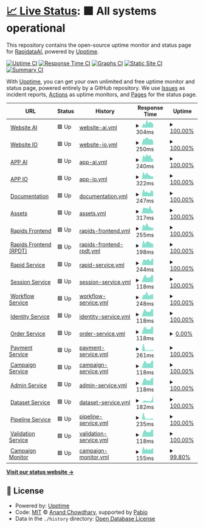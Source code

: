 # [📈 Live Status](https://RapidataAI.github.io/upptime): <!--live status--> **🟩 All systems operational**

This repository contains the open-source uptime monitor and status page for [RapidataAI](https://RapidataAI.github.io/upptime), powered by [Upptime](https://github.com/upptime/upptime).

[![Uptime CI](https://github.com/RapidataAI/upptime/workflows/Uptime%20CI/badge.svg)](https://github.com/RapidataAI/upptime/actions?query=workflow%3A%22Uptime+CI%22)
[![Response Time CI](https://github.com/RapidataAI/upptime/workflows/Response%20Time%20CI/badge.svg)](https://github.com/RapidataAI/upptime/actions?query=workflow%3A%22Response+Time+CI%22)
[![Graphs CI](https://github.com/RapidataAI/upptime/workflows/Graphs%20CI/badge.svg)](https://github.com/RapidataAI/upptime/actions?query=workflow%3A%22Graphs+CI%22)
[![Static Site CI](https://github.com/RapidataAI/upptime/workflows/Static%20Site%20CI/badge.svg)](https://github.com/RapidataAI/upptime/actions?query=workflow%3A%22Static+Site+CI%22)
[![Summary CI](https://github.com/RapidataAI/upptime/workflows/Summary%20CI/badge.svg)](https://github.com/RapidataAI/upptime/actions?query=workflow%3A%22Summary+CI%22)

With [Upptime](https://upptime.js.org), you can get your own unlimited and free uptime monitor and status page, powered entirely by a GitHub repository. We use [Issues](https://github.com/RapidataAI/upptime/issues) as incident reports, [Actions](https://github.com/RapidataAI/upptime/actions) as uptime monitors, and [Pages](https://RapidataAI.github.io/upptime) for the status page.

<!--start: status pages-->
<!-- This summary is generated by Upptime (https://github.com/upptime/upptime) -->
<!-- Do not edit this manually, your changes will be overwritten -->
<!-- prettier-ignore -->
| URL | Status | History | Response Time | Uptime |
| --- | ------ | ------- | ------------- | ------ |
| <img alt="" src="https://icons.duckduckgo.com/ip3/www.rapidata.ai.ico" height="13"> [Website AI](https://www.rapidata.ai) | 🟩 Up | [website-ai.yml](https://github.com/RapidataAI/upptime/commits/HEAD/history/website-ai.yml) | <details><summary><img alt="Response time graph" src="./graphs/website-ai/response-time-week.png" height="20"> 304ms</summary><br><a href="https://rapidataai.github.io/upptime/history/website-ai"><img alt="Response time 422" src="https://img.shields.io/endpoint?url=https%3A%2F%2Fraw.githubusercontent.com%2FRapidataAI%2Fupptime%2FHEAD%2Fapi%2Fwebsite-ai%2Fresponse-time.json"></a><br><a href="https://rapidataai.github.io/upptime/history/website-ai"><img alt="24-hour response time 232" src="https://img.shields.io/endpoint?url=https%3A%2F%2Fraw.githubusercontent.com%2FRapidataAI%2Fupptime%2FHEAD%2Fapi%2Fwebsite-ai%2Fresponse-time-day.json"></a><br><a href="https://rapidataai.github.io/upptime/history/website-ai"><img alt="7-day response time 304" src="https://img.shields.io/endpoint?url=https%3A%2F%2Fraw.githubusercontent.com%2FRapidataAI%2Fupptime%2FHEAD%2Fapi%2Fwebsite-ai%2Fresponse-time-week.json"></a><br><a href="https://rapidataai.github.io/upptime/history/website-ai"><img alt="30-day response time 312" src="https://img.shields.io/endpoint?url=https%3A%2F%2Fraw.githubusercontent.com%2FRapidataAI%2Fupptime%2FHEAD%2Fapi%2Fwebsite-ai%2Fresponse-time-month.json"></a><br><a href="https://rapidataai.github.io/upptime/history/website-ai"><img alt="1-year response time 422" src="https://img.shields.io/endpoint?url=https%3A%2F%2Fraw.githubusercontent.com%2FRapidataAI%2Fupptime%2FHEAD%2Fapi%2Fwebsite-ai%2Fresponse-time-year.json"></a></details> | <details><summary><a href="https://rapidataai.github.io/upptime/history/website-ai">100.00%</a></summary><a href="https://rapidataai.github.io/upptime/history/website-ai"><img alt="All-time uptime 99.99%" src="https://img.shields.io/endpoint?url=https%3A%2F%2Fraw.githubusercontent.com%2FRapidataAI%2Fupptime%2FHEAD%2Fapi%2Fwebsite-ai%2Fuptime.json"></a><br><a href="https://rapidataai.github.io/upptime/history/website-ai"><img alt="24-hour uptime 100.00%" src="https://img.shields.io/endpoint?url=https%3A%2F%2Fraw.githubusercontent.com%2FRapidataAI%2Fupptime%2FHEAD%2Fapi%2Fwebsite-ai%2Fuptime-day.json"></a><br><a href="https://rapidataai.github.io/upptime/history/website-ai"><img alt="7-day uptime 100.00%" src="https://img.shields.io/endpoint?url=https%3A%2F%2Fraw.githubusercontent.com%2FRapidataAI%2Fupptime%2FHEAD%2Fapi%2Fwebsite-ai%2Fuptime-week.json"></a><br><a href="https://rapidataai.github.io/upptime/history/website-ai"><img alt="30-day uptime 100.00%" src="https://img.shields.io/endpoint?url=https%3A%2F%2Fraw.githubusercontent.com%2FRapidataAI%2Fupptime%2FHEAD%2Fapi%2Fwebsite-ai%2Fuptime-month.json"></a><br><a href="https://rapidataai.github.io/upptime/history/website-ai"><img alt="1-year uptime 99.99%" src="https://img.shields.io/endpoint?url=https%3A%2F%2Fraw.githubusercontent.com%2FRapidataAI%2Fupptime%2FHEAD%2Fapi%2Fwebsite-ai%2Fuptime-year.json"></a></details>
| <img alt="" src="https://icons.duckduckgo.com/ip3/www.rapidata.io.ico" height="13"> [Website IO](https://www.rapidata.io) | 🟩 Up | [website-io.yml](https://github.com/RapidataAI/upptime/commits/HEAD/history/website-io.yml) | <details><summary><img alt="Response time graph" src="./graphs/website-io/response-time-week.png" height="20"> 250ms</summary><br><a href="https://rapidataai.github.io/upptime/history/website-io"><img alt="Response time 453" src="https://img.shields.io/endpoint?url=https%3A%2F%2Fraw.githubusercontent.com%2FRapidataAI%2Fupptime%2FHEAD%2Fapi%2Fwebsite-io%2Fresponse-time.json"></a><br><a href="https://rapidataai.github.io/upptime/history/website-io"><img alt="24-hour response time 157" src="https://img.shields.io/endpoint?url=https%3A%2F%2Fraw.githubusercontent.com%2FRapidataAI%2Fupptime%2FHEAD%2Fapi%2Fwebsite-io%2Fresponse-time-day.json"></a><br><a href="https://rapidataai.github.io/upptime/history/website-io"><img alt="7-day response time 250" src="https://img.shields.io/endpoint?url=https%3A%2F%2Fraw.githubusercontent.com%2FRapidataAI%2Fupptime%2FHEAD%2Fapi%2Fwebsite-io%2Fresponse-time-week.json"></a><br><a href="https://rapidataai.github.io/upptime/history/website-io"><img alt="30-day response time 379" src="https://img.shields.io/endpoint?url=https%3A%2F%2Fraw.githubusercontent.com%2FRapidataAI%2Fupptime%2FHEAD%2Fapi%2Fwebsite-io%2Fresponse-time-month.json"></a><br><a href="https://rapidataai.github.io/upptime/history/website-io"><img alt="1-year response time 453" src="https://img.shields.io/endpoint?url=https%3A%2F%2Fraw.githubusercontent.com%2FRapidataAI%2Fupptime%2FHEAD%2Fapi%2Fwebsite-io%2Fresponse-time-year.json"></a></details> | <details><summary><a href="https://rapidataai.github.io/upptime/history/website-io">100.00%</a></summary><a href="https://rapidataai.github.io/upptime/history/website-io"><img alt="All-time uptime 99.98%" src="https://img.shields.io/endpoint?url=https%3A%2F%2Fraw.githubusercontent.com%2FRapidataAI%2Fupptime%2FHEAD%2Fapi%2Fwebsite-io%2Fuptime.json"></a><br><a href="https://rapidataai.github.io/upptime/history/website-io"><img alt="24-hour uptime 100.00%" src="https://img.shields.io/endpoint?url=https%3A%2F%2Fraw.githubusercontent.com%2FRapidataAI%2Fupptime%2FHEAD%2Fapi%2Fwebsite-io%2Fuptime-day.json"></a><br><a href="https://rapidataai.github.io/upptime/history/website-io"><img alt="7-day uptime 100.00%" src="https://img.shields.io/endpoint?url=https%3A%2F%2Fraw.githubusercontent.com%2FRapidataAI%2Fupptime%2FHEAD%2Fapi%2Fwebsite-io%2Fuptime-week.json"></a><br><a href="https://rapidataai.github.io/upptime/history/website-io"><img alt="30-day uptime 100.00%" src="https://img.shields.io/endpoint?url=https%3A%2F%2Fraw.githubusercontent.com%2FRapidataAI%2Fupptime%2FHEAD%2Fapi%2Fwebsite-io%2Fuptime-month.json"></a><br><a href="https://rapidataai.github.io/upptime/history/website-io"><img alt="1-year uptime 99.98%" src="https://img.shields.io/endpoint?url=https%3A%2F%2Fraw.githubusercontent.com%2FRapidataAI%2Fupptime%2FHEAD%2Fapi%2Fwebsite-io%2Fuptime-year.json"></a></details>
| <img alt="" src="https://icons.duckduckgo.com/ip3/app.rapidata.ai.ico" height="13"> [APP AI](https://app.rapidata.ai) | 🟩 Up | [app-ai.yml](https://github.com/RapidataAI/upptime/commits/HEAD/history/app-ai.yml) | <details><summary><img alt="Response time graph" src="./graphs/app-ai/response-time-week.png" height="20"> 240ms</summary><br><a href="https://rapidataai.github.io/upptime/history/app-ai"><img alt="Response time 474" src="https://img.shields.io/endpoint?url=https%3A%2F%2Fraw.githubusercontent.com%2FRapidataAI%2Fupptime%2FHEAD%2Fapi%2Fapp-ai%2Fresponse-time.json"></a><br><a href="https://rapidataai.github.io/upptime/history/app-ai"><img alt="24-hour response time 133" src="https://img.shields.io/endpoint?url=https%3A%2F%2Fraw.githubusercontent.com%2FRapidataAI%2Fupptime%2FHEAD%2Fapi%2Fapp-ai%2Fresponse-time-day.json"></a><br><a href="https://rapidataai.github.io/upptime/history/app-ai"><img alt="7-day response time 240" src="https://img.shields.io/endpoint?url=https%3A%2F%2Fraw.githubusercontent.com%2FRapidataAI%2Fupptime%2FHEAD%2Fapi%2Fapp-ai%2Fresponse-time-week.json"></a><br><a href="https://rapidataai.github.io/upptime/history/app-ai"><img alt="30-day response time 252" src="https://img.shields.io/endpoint?url=https%3A%2F%2Fraw.githubusercontent.com%2FRapidataAI%2Fupptime%2FHEAD%2Fapi%2Fapp-ai%2Fresponse-time-month.json"></a><br><a href="https://rapidataai.github.io/upptime/history/app-ai"><img alt="1-year response time 474" src="https://img.shields.io/endpoint?url=https%3A%2F%2Fraw.githubusercontent.com%2FRapidataAI%2Fupptime%2FHEAD%2Fapi%2Fapp-ai%2Fresponse-time-year.json"></a></details> | <details><summary><a href="https://rapidataai.github.io/upptime/history/app-ai">100.00%</a></summary><a href="https://rapidataai.github.io/upptime/history/app-ai"><img alt="All-time uptime 99.99%" src="https://img.shields.io/endpoint?url=https%3A%2F%2Fraw.githubusercontent.com%2FRapidataAI%2Fupptime%2FHEAD%2Fapi%2Fapp-ai%2Fuptime.json"></a><br><a href="https://rapidataai.github.io/upptime/history/app-ai"><img alt="24-hour uptime 100.00%" src="https://img.shields.io/endpoint?url=https%3A%2F%2Fraw.githubusercontent.com%2FRapidataAI%2Fupptime%2FHEAD%2Fapi%2Fapp-ai%2Fuptime-day.json"></a><br><a href="https://rapidataai.github.io/upptime/history/app-ai"><img alt="7-day uptime 100.00%" src="https://img.shields.io/endpoint?url=https%3A%2F%2Fraw.githubusercontent.com%2FRapidataAI%2Fupptime%2FHEAD%2Fapi%2Fapp-ai%2Fuptime-week.json"></a><br><a href="https://rapidataai.github.io/upptime/history/app-ai"><img alt="30-day uptime 100.00%" src="https://img.shields.io/endpoint?url=https%3A%2F%2Fraw.githubusercontent.com%2FRapidataAI%2Fupptime%2FHEAD%2Fapi%2Fapp-ai%2Fuptime-month.json"></a><br><a href="https://rapidataai.github.io/upptime/history/app-ai"><img alt="1-year uptime 99.99%" src="https://img.shields.io/endpoint?url=https%3A%2F%2Fraw.githubusercontent.com%2FRapidataAI%2Fupptime%2FHEAD%2Fapi%2Fapp-ai%2Fuptime-year.json"></a></details>
| <img alt="" src="https://icons.duckduckgo.com/ip3/app.rapidata.io.ico" height="13"> [APP IO](https://app.rapidata.io) | 🟩 Up | [app-io.yml](https://github.com/RapidataAI/upptime/commits/HEAD/history/app-io.yml) | <details><summary><img alt="Response time graph" src="./graphs/app-io/response-time-week.png" height="20"> 322ms</summary><br><a href="https://rapidataai.github.io/upptime/history/app-io"><img alt="Response time 1150" src="https://img.shields.io/endpoint?url=https%3A%2F%2Fraw.githubusercontent.com%2FRapidataAI%2Fupptime%2FHEAD%2Fapi%2Fapp-io%2Fresponse-time.json"></a><br><a href="https://rapidataai.github.io/upptime/history/app-io"><img alt="24-hour response time 203" src="https://img.shields.io/endpoint?url=https%3A%2F%2Fraw.githubusercontent.com%2FRapidataAI%2Fupptime%2FHEAD%2Fapi%2Fapp-io%2Fresponse-time-day.json"></a><br><a href="https://rapidataai.github.io/upptime/history/app-io"><img alt="7-day response time 322" src="https://img.shields.io/endpoint?url=https%3A%2F%2Fraw.githubusercontent.com%2FRapidataAI%2Fupptime%2FHEAD%2Fapi%2Fapp-io%2Fresponse-time-week.json"></a><br><a href="https://rapidataai.github.io/upptime/history/app-io"><img alt="30-day response time 336" src="https://img.shields.io/endpoint?url=https%3A%2F%2Fraw.githubusercontent.com%2FRapidataAI%2Fupptime%2FHEAD%2Fapi%2Fapp-io%2Fresponse-time-month.json"></a><br><a href="https://rapidataai.github.io/upptime/history/app-io"><img alt="1-year response time 1150" src="https://img.shields.io/endpoint?url=https%3A%2F%2Fraw.githubusercontent.com%2FRapidataAI%2Fupptime%2FHEAD%2Fapi%2Fapp-io%2Fresponse-time-year.json"></a></details> | <details><summary><a href="https://rapidataai.github.io/upptime/history/app-io">100.00%</a></summary><a href="https://rapidataai.github.io/upptime/history/app-io"><img alt="All-time uptime 100.00%" src="https://img.shields.io/endpoint?url=https%3A%2F%2Fraw.githubusercontent.com%2FRapidataAI%2Fupptime%2FHEAD%2Fapi%2Fapp-io%2Fuptime.json"></a><br><a href="https://rapidataai.github.io/upptime/history/app-io"><img alt="24-hour uptime 100.00%" src="https://img.shields.io/endpoint?url=https%3A%2F%2Fraw.githubusercontent.com%2FRapidataAI%2Fupptime%2FHEAD%2Fapi%2Fapp-io%2Fuptime-day.json"></a><br><a href="https://rapidataai.github.io/upptime/history/app-io"><img alt="7-day uptime 100.00%" src="https://img.shields.io/endpoint?url=https%3A%2F%2Fraw.githubusercontent.com%2FRapidataAI%2Fupptime%2FHEAD%2Fapi%2Fapp-io%2Fuptime-week.json"></a><br><a href="https://rapidataai.github.io/upptime/history/app-io"><img alt="30-day uptime 100.00%" src="https://img.shields.io/endpoint?url=https%3A%2F%2Fraw.githubusercontent.com%2FRapidataAI%2Fupptime%2FHEAD%2Fapi%2Fapp-io%2Fuptime-month.json"></a><br><a href="https://rapidataai.github.io/upptime/history/app-io"><img alt="1-year uptime 100.00%" src="https://img.shields.io/endpoint?url=https%3A%2F%2Fraw.githubusercontent.com%2FRapidataAI%2Fupptime%2FHEAD%2Fapi%2Fapp-io%2Fuptime-year.json"></a></details>
| <img alt="" src="https://icons.duckduckgo.com/ip3/docs.rapidata.ai.ico" height="13"> [Documentation](https://docs.rapidata.ai) | 🟩 Up | [documentation.yml](https://github.com/RapidataAI/upptime/commits/HEAD/history/documentation.yml) | <details><summary><img alt="Response time graph" src="./graphs/documentation/response-time-week.png" height="20"> 247ms</summary><br><a href="https://rapidataai.github.io/upptime/history/documentation"><img alt="Response time 213" src="https://img.shields.io/endpoint?url=https%3A%2F%2Fraw.githubusercontent.com%2FRapidataAI%2Fupptime%2FHEAD%2Fapi%2Fdocumentation%2Fresponse-time.json"></a><br><a href="https://rapidataai.github.io/upptime/history/documentation"><img alt="24-hour response time 224" src="https://img.shields.io/endpoint?url=https%3A%2F%2Fraw.githubusercontent.com%2FRapidataAI%2Fupptime%2FHEAD%2Fapi%2Fdocumentation%2Fresponse-time-day.json"></a><br><a href="https://rapidataai.github.io/upptime/history/documentation"><img alt="7-day response time 247" src="https://img.shields.io/endpoint?url=https%3A%2F%2Fraw.githubusercontent.com%2FRapidataAI%2Fupptime%2FHEAD%2Fapi%2Fdocumentation%2Fresponse-time-week.json"></a><br><a href="https://rapidataai.github.io/upptime/history/documentation"><img alt="30-day response time 203" src="https://img.shields.io/endpoint?url=https%3A%2F%2Fraw.githubusercontent.com%2FRapidataAI%2Fupptime%2FHEAD%2Fapi%2Fdocumentation%2Fresponse-time-month.json"></a><br><a href="https://rapidataai.github.io/upptime/history/documentation"><img alt="1-year response time 213" src="https://img.shields.io/endpoint?url=https%3A%2F%2Fraw.githubusercontent.com%2FRapidataAI%2Fupptime%2FHEAD%2Fapi%2Fdocumentation%2Fresponse-time-year.json"></a></details> | <details><summary><a href="https://rapidataai.github.io/upptime/history/documentation">100.00%</a></summary><a href="https://rapidataai.github.io/upptime/history/documentation"><img alt="All-time uptime 100.00%" src="https://img.shields.io/endpoint?url=https%3A%2F%2Fraw.githubusercontent.com%2FRapidataAI%2Fupptime%2FHEAD%2Fapi%2Fdocumentation%2Fuptime.json"></a><br><a href="https://rapidataai.github.io/upptime/history/documentation"><img alt="24-hour uptime 100.00%" src="https://img.shields.io/endpoint?url=https%3A%2F%2Fraw.githubusercontent.com%2FRapidataAI%2Fupptime%2FHEAD%2Fapi%2Fdocumentation%2Fuptime-day.json"></a><br><a href="https://rapidataai.github.io/upptime/history/documentation"><img alt="7-day uptime 100.00%" src="https://img.shields.io/endpoint?url=https%3A%2F%2Fraw.githubusercontent.com%2FRapidataAI%2Fupptime%2FHEAD%2Fapi%2Fdocumentation%2Fuptime-week.json"></a><br><a href="https://rapidataai.github.io/upptime/history/documentation"><img alt="30-day uptime 100.00%" src="https://img.shields.io/endpoint?url=https%3A%2F%2Fraw.githubusercontent.com%2FRapidataAI%2Fupptime%2FHEAD%2Fapi%2Fdocumentation%2Fuptime-month.json"></a><br><a href="https://rapidataai.github.io/upptime/history/documentation"><img alt="1-year uptime 100.00%" src="https://img.shields.io/endpoint?url=https%3A%2F%2Fraw.githubusercontent.com%2FRapidataAI%2Fupptime%2FHEAD%2Fapi%2Fdocumentation%2Fuptime-year.json"></a></details>
| <img alt="" src="https://icons.duckduckgo.com/ip3/assets.rapidata.ai.ico" height="13"> [Assets](https://assets.rapidata.ai) | 🟩 Up | [assets.yml](https://github.com/RapidataAI/upptime/commits/HEAD/history/assets.yml) | <details><summary><img alt="Response time graph" src="./graphs/assets/response-time-week.png" height="20"> 317ms</summary><br><a href="https://rapidataai.github.io/upptime/history/assets"><img alt="Response time 316" src="https://img.shields.io/endpoint?url=https%3A%2F%2Fraw.githubusercontent.com%2FRapidataAI%2Fupptime%2FHEAD%2Fapi%2Fassets%2Fresponse-time.json"></a><br><a href="https://rapidataai.github.io/upptime/history/assets"><img alt="24-hour response time 184" src="https://img.shields.io/endpoint?url=https%3A%2F%2Fraw.githubusercontent.com%2FRapidataAI%2Fupptime%2FHEAD%2Fapi%2Fassets%2Fresponse-time-day.json"></a><br><a href="https://rapidataai.github.io/upptime/history/assets"><img alt="7-day response time 317" src="https://img.shields.io/endpoint?url=https%3A%2F%2Fraw.githubusercontent.com%2FRapidataAI%2Fupptime%2FHEAD%2Fapi%2Fassets%2Fresponse-time-week.json"></a><br><a href="https://rapidataai.github.io/upptime/history/assets"><img alt="30-day response time 313" src="https://img.shields.io/endpoint?url=https%3A%2F%2Fraw.githubusercontent.com%2FRapidataAI%2Fupptime%2FHEAD%2Fapi%2Fassets%2Fresponse-time-month.json"></a><br><a href="https://rapidataai.github.io/upptime/history/assets"><img alt="1-year response time 316" src="https://img.shields.io/endpoint?url=https%3A%2F%2Fraw.githubusercontent.com%2FRapidataAI%2Fupptime%2FHEAD%2Fapi%2Fassets%2Fresponse-time-year.json"></a></details> | <details><summary><a href="https://rapidataai.github.io/upptime/history/assets">100.00%</a></summary><a href="https://rapidataai.github.io/upptime/history/assets"><img alt="All-time uptime 100.00%" src="https://img.shields.io/endpoint?url=https%3A%2F%2Fraw.githubusercontent.com%2FRapidataAI%2Fupptime%2FHEAD%2Fapi%2Fassets%2Fuptime.json"></a><br><a href="https://rapidataai.github.io/upptime/history/assets"><img alt="24-hour uptime 100.00%" src="https://img.shields.io/endpoint?url=https%3A%2F%2Fraw.githubusercontent.com%2FRapidataAI%2Fupptime%2FHEAD%2Fapi%2Fassets%2Fuptime-day.json"></a><br><a href="https://rapidataai.github.io/upptime/history/assets"><img alt="7-day uptime 100.00%" src="https://img.shields.io/endpoint?url=https%3A%2F%2Fraw.githubusercontent.com%2FRapidataAI%2Fupptime%2FHEAD%2Fapi%2Fassets%2Fuptime-week.json"></a><br><a href="https://rapidataai.github.io/upptime/history/assets"><img alt="30-day uptime 100.00%" src="https://img.shields.io/endpoint?url=https%3A%2F%2Fraw.githubusercontent.com%2FRapidataAI%2Fupptime%2FHEAD%2Fapi%2Fassets%2Fuptime-month.json"></a><br><a href="https://rapidataai.github.io/upptime/history/assets"><img alt="1-year uptime 100.00%" src="https://img.shields.io/endpoint?url=https%3A%2F%2Fraw.githubusercontent.com%2FRapidataAI%2Fupptime%2FHEAD%2Fapi%2Fassets%2Fuptime-year.json"></a></details>
| <img alt="" src="https://icons.duckduckgo.com/ip3/rapids.rapidata.ai.ico" height="13"> [Rapids Frontend](https://rapids.rapidata.ai/rapid) | 🟩 Up | [rapids-frontend.yml](https://github.com/RapidataAI/upptime/commits/HEAD/history/rapids-frontend.yml) | <details><summary><img alt="Response time graph" src="./graphs/rapids-frontend/response-time-week.png" height="20"> 255ms</summary><br><a href="https://rapidataai.github.io/upptime/history/rapids-frontend"><img alt="Response time 299" src="https://img.shields.io/endpoint?url=https%3A%2F%2Fraw.githubusercontent.com%2FRapidataAI%2Fupptime%2FHEAD%2Fapi%2Frapids-frontend%2Fresponse-time.json"></a><br><a href="https://rapidataai.github.io/upptime/history/rapids-frontend"><img alt="24-hour response time 170" src="https://img.shields.io/endpoint?url=https%3A%2F%2Fraw.githubusercontent.com%2FRapidataAI%2Fupptime%2FHEAD%2Fapi%2Frapids-frontend%2Fresponse-time-day.json"></a><br><a href="https://rapidataai.github.io/upptime/history/rapids-frontend"><img alt="7-day response time 255" src="https://img.shields.io/endpoint?url=https%3A%2F%2Fraw.githubusercontent.com%2FRapidataAI%2Fupptime%2FHEAD%2Fapi%2Frapids-frontend%2Fresponse-time-week.json"></a><br><a href="https://rapidataai.github.io/upptime/history/rapids-frontend"><img alt="30-day response time 253" src="https://img.shields.io/endpoint?url=https%3A%2F%2Fraw.githubusercontent.com%2FRapidataAI%2Fupptime%2FHEAD%2Fapi%2Frapids-frontend%2Fresponse-time-month.json"></a><br><a href="https://rapidataai.github.io/upptime/history/rapids-frontend"><img alt="1-year response time 299" src="https://img.shields.io/endpoint?url=https%3A%2F%2Fraw.githubusercontent.com%2FRapidataAI%2Fupptime%2FHEAD%2Fapi%2Frapids-frontend%2Fresponse-time-year.json"></a></details> | <details><summary><a href="https://rapidataai.github.io/upptime/history/rapids-frontend">100.00%</a></summary><a href="https://rapidataai.github.io/upptime/history/rapids-frontend"><img alt="All-time uptime 100.00%" src="https://img.shields.io/endpoint?url=https%3A%2F%2Fraw.githubusercontent.com%2FRapidataAI%2Fupptime%2FHEAD%2Fapi%2Frapids-frontend%2Fuptime.json"></a><br><a href="https://rapidataai.github.io/upptime/history/rapids-frontend"><img alt="24-hour uptime 100.00%" src="https://img.shields.io/endpoint?url=https%3A%2F%2Fraw.githubusercontent.com%2FRapidataAI%2Fupptime%2FHEAD%2Fapi%2Frapids-frontend%2Fuptime-day.json"></a><br><a href="https://rapidataai.github.io/upptime/history/rapids-frontend"><img alt="7-day uptime 100.00%" src="https://img.shields.io/endpoint?url=https%3A%2F%2Fraw.githubusercontent.com%2FRapidataAI%2Fupptime%2FHEAD%2Fapi%2Frapids-frontend%2Fuptime-week.json"></a><br><a href="https://rapidataai.github.io/upptime/history/rapids-frontend"><img alt="30-day uptime 100.00%" src="https://img.shields.io/endpoint?url=https%3A%2F%2Fraw.githubusercontent.com%2FRapidataAI%2Fupptime%2FHEAD%2Fapi%2Frapids-frontend%2Fuptime-month.json"></a><br><a href="https://rapidataai.github.io/upptime/history/rapids-frontend"><img alt="1-year uptime 100.00%" src="https://img.shields.io/endpoint?url=https%3A%2F%2Fraw.githubusercontent.com%2FRapidataAI%2Fupptime%2FHEAD%2Fapi%2Frapids-frontend%2Fuptime-year.json"></a></details>
| <img alt="" src="https://icons.duckduckgo.com/ip3/rapids.rpdt.net.ico" height="13"> [Rapids Frontend (RPDT)](https://rapids.rpdt.net/rapid) | 🟩 Up | [rapids-frontend-rpdt.yml](https://github.com/RapidataAI/upptime/commits/HEAD/history/rapids-frontend-rpdt.yml) | <details><summary><img alt="Response time graph" src="./graphs/rapids-frontend-rpdt/response-time-week.png" height="20"> 198ms</summary><br><a href="https://rapidataai.github.io/upptime/history/rapids-frontend-rpdt"><img alt="Response time 224" src="https://img.shields.io/endpoint?url=https%3A%2F%2Fraw.githubusercontent.com%2FRapidataAI%2Fupptime%2FHEAD%2Fapi%2Frapids-frontend-rpdt%2Fresponse-time.json"></a><br><a href="https://rapidataai.github.io/upptime/history/rapids-frontend-rpdt"><img alt="24-hour response time 149" src="https://img.shields.io/endpoint?url=https%3A%2F%2Fraw.githubusercontent.com%2FRapidataAI%2Fupptime%2FHEAD%2Fapi%2Frapids-frontend-rpdt%2Fresponse-time-day.json"></a><br><a href="https://rapidataai.github.io/upptime/history/rapids-frontend-rpdt"><img alt="7-day response time 198" src="https://img.shields.io/endpoint?url=https%3A%2F%2Fraw.githubusercontent.com%2FRapidataAI%2Fupptime%2FHEAD%2Fapi%2Frapids-frontend-rpdt%2Fresponse-time-week.json"></a><br><a href="https://rapidataai.github.io/upptime/history/rapids-frontend-rpdt"><img alt="30-day response time 212" src="https://img.shields.io/endpoint?url=https%3A%2F%2Fraw.githubusercontent.com%2FRapidataAI%2Fupptime%2FHEAD%2Fapi%2Frapids-frontend-rpdt%2Fresponse-time-month.json"></a><br><a href="https://rapidataai.github.io/upptime/history/rapids-frontend-rpdt"><img alt="1-year response time 224" src="https://img.shields.io/endpoint?url=https%3A%2F%2Fraw.githubusercontent.com%2FRapidataAI%2Fupptime%2FHEAD%2Fapi%2Frapids-frontend-rpdt%2Fresponse-time-year.json"></a></details> | <details><summary><a href="https://rapidataai.github.io/upptime/history/rapids-frontend-rpdt">100.00%</a></summary><a href="https://rapidataai.github.io/upptime/history/rapids-frontend-rpdt"><img alt="All-time uptime 100.00%" src="https://img.shields.io/endpoint?url=https%3A%2F%2Fraw.githubusercontent.com%2FRapidataAI%2Fupptime%2FHEAD%2Fapi%2Frapids-frontend-rpdt%2Fuptime.json"></a><br><a href="https://rapidataai.github.io/upptime/history/rapids-frontend-rpdt"><img alt="24-hour uptime 100.00%" src="https://img.shields.io/endpoint?url=https%3A%2F%2Fraw.githubusercontent.com%2FRapidataAI%2Fupptime%2FHEAD%2Fapi%2Frapids-frontend-rpdt%2Fuptime-day.json"></a><br><a href="https://rapidataai.github.io/upptime/history/rapids-frontend-rpdt"><img alt="7-day uptime 100.00%" src="https://img.shields.io/endpoint?url=https%3A%2F%2Fraw.githubusercontent.com%2FRapidataAI%2Fupptime%2FHEAD%2Fapi%2Frapids-frontend-rpdt%2Fuptime-week.json"></a><br><a href="https://rapidataai.github.io/upptime/history/rapids-frontend-rpdt"><img alt="30-day uptime 100.00%" src="https://img.shields.io/endpoint?url=https%3A%2F%2Fraw.githubusercontent.com%2FRapidataAI%2Fupptime%2FHEAD%2Fapi%2Frapids-frontend-rpdt%2Fuptime-month.json"></a><br><a href="https://rapidataai.github.io/upptime/history/rapids-frontend-rpdt"><img alt="1-year uptime 100.00%" src="https://img.shields.io/endpoint?url=https%3A%2F%2Fraw.githubusercontent.com%2FRapidataAI%2Fupptime%2FHEAD%2Fapi%2Frapids-frontend-rpdt%2Fuptime-year.json"></a></details>
| <img alt="" src="https://icons.duckduckgo.com/ip3/api.rpdt.net.ico" height="13"> [Rapid Service](https://api.rpdt.net/Rapid/health) | 🟩 Up | [rapid-service.yml](https://github.com/RapidataAI/upptime/commits/HEAD/history/rapid-service.yml) | <details><summary><img alt="Response time graph" src="./graphs/rapid-service/response-time-week.png" height="20"> 244ms</summary><br><a href="https://rapidataai.github.io/upptime/history/rapid-service"><img alt="Response time 360" src="https://img.shields.io/endpoint?url=https%3A%2F%2Fraw.githubusercontent.com%2FRapidataAI%2Fupptime%2FHEAD%2Fapi%2Frapid-service%2Fresponse-time.json"></a><br><a href="https://rapidataai.github.io/upptime/history/rapid-service"><img alt="24-hour response time 305" src="https://img.shields.io/endpoint?url=https%3A%2F%2Fraw.githubusercontent.com%2FRapidataAI%2Fupptime%2FHEAD%2Fapi%2Frapid-service%2Fresponse-time-day.json"></a><br><a href="https://rapidataai.github.io/upptime/history/rapid-service"><img alt="7-day response time 244" src="https://img.shields.io/endpoint?url=https%3A%2F%2Fraw.githubusercontent.com%2FRapidataAI%2Fupptime%2FHEAD%2Fapi%2Frapid-service%2Fresponse-time-week.json"></a><br><a href="https://rapidataai.github.io/upptime/history/rapid-service"><img alt="30-day response time 249" src="https://img.shields.io/endpoint?url=https%3A%2F%2Fraw.githubusercontent.com%2FRapidataAI%2Fupptime%2FHEAD%2Fapi%2Frapid-service%2Fresponse-time-month.json"></a><br><a href="https://rapidataai.github.io/upptime/history/rapid-service"><img alt="1-year response time 360" src="https://img.shields.io/endpoint?url=https%3A%2F%2Fraw.githubusercontent.com%2FRapidataAI%2Fupptime%2FHEAD%2Fapi%2Frapid-service%2Fresponse-time-year.json"></a></details> | <details><summary><a href="https://rapidataai.github.io/upptime/history/rapid-service">100.00%</a></summary><a href="https://rapidataai.github.io/upptime/history/rapid-service"><img alt="All-time uptime 83.73%" src="https://img.shields.io/endpoint?url=https%3A%2F%2Fraw.githubusercontent.com%2FRapidataAI%2Fupptime%2FHEAD%2Fapi%2Frapid-service%2Fuptime.json"></a><br><a href="https://rapidataai.github.io/upptime/history/rapid-service"><img alt="24-hour uptime 100.00%" src="https://img.shields.io/endpoint?url=https%3A%2F%2Fraw.githubusercontent.com%2FRapidataAI%2Fupptime%2FHEAD%2Fapi%2Frapid-service%2Fuptime-day.json"></a><br><a href="https://rapidataai.github.io/upptime/history/rapid-service"><img alt="7-day uptime 100.00%" src="https://img.shields.io/endpoint?url=https%3A%2F%2Fraw.githubusercontent.com%2FRapidataAI%2Fupptime%2FHEAD%2Fapi%2Frapid-service%2Fuptime-week.json"></a><br><a href="https://rapidataai.github.io/upptime/history/rapid-service"><img alt="30-day uptime 100.00%" src="https://img.shields.io/endpoint?url=https%3A%2F%2Fraw.githubusercontent.com%2FRapidataAI%2Fupptime%2FHEAD%2Fapi%2Frapid-service%2Fuptime-month.json"></a><br><a href="https://rapidataai.github.io/upptime/history/rapid-service"><img alt="1-year uptime 83.73%" src="https://img.shields.io/endpoint?url=https%3A%2F%2Fraw.githubusercontent.com%2FRapidataAI%2Fupptime%2FHEAD%2Fapi%2Frapid-service%2Fuptime-year.json"></a></details>
| <img alt="" src="https://icons.duckduckgo.com/ip3/api.rpdt.net.ico" height="13"> [Session Service](https://api.rpdt.net/Session/health) | 🟩 Up | [session-service.yml](https://github.com/RapidataAI/upptime/commits/HEAD/history/session-service.yml) | <details><summary><img alt="Response time graph" src="./graphs/session-service/response-time-week.png" height="20"> 118ms</summary><br><a href="https://rapidataai.github.io/upptime/history/session-service"><img alt="Response time 162" src="https://img.shields.io/endpoint?url=https%3A%2F%2Fraw.githubusercontent.com%2FRapidataAI%2Fupptime%2FHEAD%2Fapi%2Fsession-service%2Fresponse-time.json"></a><br><a href="https://rapidataai.github.io/upptime/history/session-service"><img alt="24-hour response time 145" src="https://img.shields.io/endpoint?url=https%3A%2F%2Fraw.githubusercontent.com%2FRapidataAI%2Fupptime%2FHEAD%2Fapi%2Fsession-service%2Fresponse-time-day.json"></a><br><a href="https://rapidataai.github.io/upptime/history/session-service"><img alt="7-day response time 118" src="https://img.shields.io/endpoint?url=https%3A%2F%2Fraw.githubusercontent.com%2FRapidataAI%2Fupptime%2FHEAD%2Fapi%2Fsession-service%2Fresponse-time-week.json"></a><br><a href="https://rapidataai.github.io/upptime/history/session-service"><img alt="30-day response time 114" src="https://img.shields.io/endpoint?url=https%3A%2F%2Fraw.githubusercontent.com%2FRapidataAI%2Fupptime%2FHEAD%2Fapi%2Fsession-service%2Fresponse-time-month.json"></a><br><a href="https://rapidataai.github.io/upptime/history/session-service"><img alt="1-year response time 162" src="https://img.shields.io/endpoint?url=https%3A%2F%2Fraw.githubusercontent.com%2FRapidataAI%2Fupptime%2FHEAD%2Fapi%2Fsession-service%2Fresponse-time-year.json"></a></details> | <details><summary><a href="https://rapidataai.github.io/upptime/history/session-service">100.00%</a></summary><a href="https://rapidataai.github.io/upptime/history/session-service"><img alt="All-time uptime 87.94%" src="https://img.shields.io/endpoint?url=https%3A%2F%2Fraw.githubusercontent.com%2FRapidataAI%2Fupptime%2FHEAD%2Fapi%2Fsession-service%2Fuptime.json"></a><br><a href="https://rapidataai.github.io/upptime/history/session-service"><img alt="24-hour uptime 100.00%" src="https://img.shields.io/endpoint?url=https%3A%2F%2Fraw.githubusercontent.com%2FRapidataAI%2Fupptime%2FHEAD%2Fapi%2Fsession-service%2Fuptime-day.json"></a><br><a href="https://rapidataai.github.io/upptime/history/session-service"><img alt="7-day uptime 100.00%" src="https://img.shields.io/endpoint?url=https%3A%2F%2Fraw.githubusercontent.com%2FRapidataAI%2Fupptime%2FHEAD%2Fapi%2Fsession-service%2Fuptime-week.json"></a><br><a href="https://rapidataai.github.io/upptime/history/session-service"><img alt="30-day uptime 100.00%" src="https://img.shields.io/endpoint?url=https%3A%2F%2Fraw.githubusercontent.com%2FRapidataAI%2Fupptime%2FHEAD%2Fapi%2Fsession-service%2Fuptime-month.json"></a><br><a href="https://rapidataai.github.io/upptime/history/session-service"><img alt="1-year uptime 87.94%" src="https://img.shields.io/endpoint?url=https%3A%2F%2Fraw.githubusercontent.com%2FRapidataAI%2Fupptime%2FHEAD%2Fapi%2Fsession-service%2Fuptime-year.json"></a></details>
| <img alt="" src="https://icons.duckduckgo.com/ip3/api.rapidata.ai.ico" height="13"> [Workflow Service](https://api.rapidata.ai/Workflow/health) | 🟩 Up | [workflow-service.yml](https://github.com/RapidataAI/upptime/commits/HEAD/history/workflow-service.yml) | <details><summary><img alt="Response time graph" src="./graphs/workflow-service/response-time-week.png" height="20"> 248ms</summary><br><a href="https://rapidataai.github.io/upptime/history/workflow-service"><img alt="Response time 386" src="https://img.shields.io/endpoint?url=https%3A%2F%2Fraw.githubusercontent.com%2FRapidataAI%2Fupptime%2FHEAD%2Fapi%2Fworkflow-service%2Fresponse-time.json"></a><br><a href="https://rapidataai.github.io/upptime/history/workflow-service"><img alt="24-hour response time 252" src="https://img.shields.io/endpoint?url=https%3A%2F%2Fraw.githubusercontent.com%2FRapidataAI%2Fupptime%2FHEAD%2Fapi%2Fworkflow-service%2Fresponse-time-day.json"></a><br><a href="https://rapidataai.github.io/upptime/history/workflow-service"><img alt="7-day response time 248" src="https://img.shields.io/endpoint?url=https%3A%2F%2Fraw.githubusercontent.com%2FRapidataAI%2Fupptime%2FHEAD%2Fapi%2Fworkflow-service%2Fresponse-time-week.json"></a><br><a href="https://rapidataai.github.io/upptime/history/workflow-service"><img alt="30-day response time 240" src="https://img.shields.io/endpoint?url=https%3A%2F%2Fraw.githubusercontent.com%2FRapidataAI%2Fupptime%2FHEAD%2Fapi%2Fworkflow-service%2Fresponse-time-month.json"></a><br><a href="https://rapidataai.github.io/upptime/history/workflow-service"><img alt="1-year response time 386" src="https://img.shields.io/endpoint?url=https%3A%2F%2Fraw.githubusercontent.com%2FRapidataAI%2Fupptime%2FHEAD%2Fapi%2Fworkflow-service%2Fresponse-time-year.json"></a></details> | <details><summary><a href="https://rapidataai.github.io/upptime/history/workflow-service">100.00%</a></summary><a href="https://rapidataai.github.io/upptime/history/workflow-service"><img alt="All-time uptime 83.74%" src="https://img.shields.io/endpoint?url=https%3A%2F%2Fraw.githubusercontent.com%2FRapidataAI%2Fupptime%2FHEAD%2Fapi%2Fworkflow-service%2Fuptime.json"></a><br><a href="https://rapidataai.github.io/upptime/history/workflow-service"><img alt="24-hour uptime 100.00%" src="https://img.shields.io/endpoint?url=https%3A%2F%2Fraw.githubusercontent.com%2FRapidataAI%2Fupptime%2FHEAD%2Fapi%2Fworkflow-service%2Fuptime-day.json"></a><br><a href="https://rapidataai.github.io/upptime/history/workflow-service"><img alt="7-day uptime 100.00%" src="https://img.shields.io/endpoint?url=https%3A%2F%2Fraw.githubusercontent.com%2FRapidataAI%2Fupptime%2FHEAD%2Fapi%2Fworkflow-service%2Fuptime-week.json"></a><br><a href="https://rapidataai.github.io/upptime/history/workflow-service"><img alt="30-day uptime 100.00%" src="https://img.shields.io/endpoint?url=https%3A%2F%2Fraw.githubusercontent.com%2FRapidataAI%2Fupptime%2FHEAD%2Fapi%2Fworkflow-service%2Fuptime-month.json"></a><br><a href="https://rapidataai.github.io/upptime/history/workflow-service"><img alt="1-year uptime 83.74%" src="https://img.shields.io/endpoint?url=https%3A%2F%2Fraw.githubusercontent.com%2FRapidataAI%2Fupptime%2FHEAD%2Fapi%2Fworkflow-service%2Fuptime-year.json"></a></details>
| <img alt="" src="https://icons.duckduckgo.com/ip3/api.rapidata.ai.ico" height="13"> [Identity Service](https://api.rapidata.ai/Identity/health) | 🟩 Up | [identity-service.yml](https://github.com/RapidataAI/upptime/commits/HEAD/history/identity-service.yml) | <details><summary><img alt="Response time graph" src="./graphs/identity-service/response-time-week.png" height="20"> 118ms</summary><br><a href="https://rapidataai.github.io/upptime/history/identity-service"><img alt="Response time 153" src="https://img.shields.io/endpoint?url=https%3A%2F%2Fraw.githubusercontent.com%2FRapidataAI%2Fupptime%2FHEAD%2Fapi%2Fidentity-service%2Fresponse-time.json"></a><br><a href="https://rapidataai.github.io/upptime/history/identity-service"><img alt="24-hour response time 146" src="https://img.shields.io/endpoint?url=https%3A%2F%2Fraw.githubusercontent.com%2FRapidataAI%2Fupptime%2FHEAD%2Fapi%2Fidentity-service%2Fresponse-time-day.json"></a><br><a href="https://rapidataai.github.io/upptime/history/identity-service"><img alt="7-day response time 118" src="https://img.shields.io/endpoint?url=https%3A%2F%2Fraw.githubusercontent.com%2FRapidataAI%2Fupptime%2FHEAD%2Fapi%2Fidentity-service%2Fresponse-time-week.json"></a><br><a href="https://rapidataai.github.io/upptime/history/identity-service"><img alt="30-day response time 128" src="https://img.shields.io/endpoint?url=https%3A%2F%2Fraw.githubusercontent.com%2FRapidataAI%2Fupptime%2FHEAD%2Fapi%2Fidentity-service%2Fresponse-time-month.json"></a><br><a href="https://rapidataai.github.io/upptime/history/identity-service"><img alt="1-year response time 153" src="https://img.shields.io/endpoint?url=https%3A%2F%2Fraw.githubusercontent.com%2FRapidataAI%2Fupptime%2FHEAD%2Fapi%2Fidentity-service%2Fresponse-time-year.json"></a></details> | <details><summary><a href="https://rapidataai.github.io/upptime/history/identity-service">100.00%</a></summary><a href="https://rapidataai.github.io/upptime/history/identity-service"><img alt="All-time uptime 80.68%" src="https://img.shields.io/endpoint?url=https%3A%2F%2Fraw.githubusercontent.com%2FRapidataAI%2Fupptime%2FHEAD%2Fapi%2Fidentity-service%2Fuptime.json"></a><br><a href="https://rapidataai.github.io/upptime/history/identity-service"><img alt="24-hour uptime 100.00%" src="https://img.shields.io/endpoint?url=https%3A%2F%2Fraw.githubusercontent.com%2FRapidataAI%2Fupptime%2FHEAD%2Fapi%2Fidentity-service%2Fuptime-day.json"></a><br><a href="https://rapidataai.github.io/upptime/history/identity-service"><img alt="7-day uptime 100.00%" src="https://img.shields.io/endpoint?url=https%3A%2F%2Fraw.githubusercontent.com%2FRapidataAI%2Fupptime%2FHEAD%2Fapi%2Fidentity-service%2Fuptime-week.json"></a><br><a href="https://rapidataai.github.io/upptime/history/identity-service"><img alt="30-day uptime 100.00%" src="https://img.shields.io/endpoint?url=https%3A%2F%2Fraw.githubusercontent.com%2FRapidataAI%2Fupptime%2FHEAD%2Fapi%2Fidentity-service%2Fuptime-month.json"></a><br><a href="https://rapidataai.github.io/upptime/history/identity-service"><img alt="1-year uptime 80.68%" src="https://img.shields.io/endpoint?url=https%3A%2F%2Fraw.githubusercontent.com%2FRapidataAI%2Fupptime%2FHEAD%2Fapi%2Fidentity-service%2Fuptime-year.json"></a></details>
| <img alt="" src="https://icons.duckduckgo.com/ip3/api.rapidata.ai.ico" height="13"> [Order Service](https://api.rapidata.ai/Order/health) | 🟩 Up | [order-service.yml](https://github.com/RapidataAI/upptime/commits/HEAD/history/order-service.yml) | <details><summary><img alt="Response time graph" src="./graphs/order-service/response-time-week.png" height="20"> 118ms</summary><br><a href="https://rapidataai.github.io/upptime/history/order-service"><img alt="Response time 123" src="https://img.shields.io/endpoint?url=https%3A%2F%2Fraw.githubusercontent.com%2FRapidataAI%2Fupptime%2FHEAD%2Fapi%2Forder-service%2Fresponse-time.json"></a><br><a href="https://rapidataai.github.io/upptime/history/order-service"><img alt="24-hour response time 147" src="https://img.shields.io/endpoint?url=https%3A%2F%2Fraw.githubusercontent.com%2FRapidataAI%2Fupptime%2FHEAD%2Fapi%2Forder-service%2Fresponse-time-day.json"></a><br><a href="https://rapidataai.github.io/upptime/history/order-service"><img alt="7-day response time 118" src="https://img.shields.io/endpoint?url=https%3A%2F%2Fraw.githubusercontent.com%2FRapidataAI%2Fupptime%2FHEAD%2Fapi%2Forder-service%2Fresponse-time-week.json"></a><br><a href="https://rapidataai.github.io/upptime/history/order-service"><img alt="30-day response time 171" src="https://img.shields.io/endpoint?url=https%3A%2F%2Fraw.githubusercontent.com%2FRapidataAI%2Fupptime%2FHEAD%2Fapi%2Forder-service%2Fresponse-time-month.json"></a><br><a href="https://rapidataai.github.io/upptime/history/order-service"><img alt="1-year response time 123" src="https://img.shields.io/endpoint?url=https%3A%2F%2Fraw.githubusercontent.com%2FRapidataAI%2Fupptime%2FHEAD%2Fapi%2Forder-service%2Fresponse-time-year.json"></a></details> | <details><summary><a href="https://rapidataai.github.io/upptime/history/order-service">0.00%</a></summary><a href="https://rapidataai.github.io/upptime/history/order-service"><img alt="All-time uptime 54.14%" src="https://img.shields.io/endpoint?url=https%3A%2F%2Fraw.githubusercontent.com%2FRapidataAI%2Fupptime%2FHEAD%2Fapi%2Forder-service%2Fuptime.json"></a><br><a href="https://rapidataai.github.io/upptime/history/order-service"><img alt="24-hour uptime 0.00%" src="https://img.shields.io/endpoint?url=https%3A%2F%2Fraw.githubusercontent.com%2FRapidataAI%2Fupptime%2FHEAD%2Fapi%2Forder-service%2Fuptime-day.json"></a><br><a href="https://rapidataai.github.io/upptime/history/order-service"><img alt="7-day uptime 0.00%" src="https://img.shields.io/endpoint?url=https%3A%2F%2Fraw.githubusercontent.com%2FRapidataAI%2Fupptime%2FHEAD%2Fapi%2Forder-service%2Fuptime-week.json"></a><br><a href="https://rapidataai.github.io/upptime/history/order-service"><img alt="30-day uptime 7.96%" src="https://img.shields.io/endpoint?url=https%3A%2F%2Fraw.githubusercontent.com%2FRapidataAI%2Fupptime%2FHEAD%2Fapi%2Forder-service%2Fuptime-month.json"></a><br><a href="https://rapidataai.github.io/upptime/history/order-service"><img alt="1-year uptime 54.14%" src="https://img.shields.io/endpoint?url=https%3A%2F%2Fraw.githubusercontent.com%2FRapidataAI%2Fupptime%2FHEAD%2Fapi%2Forder-service%2Fuptime-year.json"></a></details>
| <img alt="" src="https://icons.duckduckgo.com/ip3/api.rapidata.ai.ico" height="13"> [Payment Service](https://api.rapidata.ai/Payment/health) | 🟩 Up | [payment-service.yml](https://github.com/RapidataAI/upptime/commits/HEAD/history/payment-service.yml) | <details><summary><img alt="Response time graph" src="./graphs/payment-service/response-time-week.png" height="20"> 261ms</summary><br><a href="https://rapidataai.github.io/upptime/history/payment-service"><img alt="Response time 126" src="https://img.shields.io/endpoint?url=https%3A%2F%2Fraw.githubusercontent.com%2FRapidataAI%2Fupptime%2FHEAD%2Fapi%2Fpayment-service%2Fresponse-time.json"></a><br><a href="https://rapidataai.github.io/upptime/history/payment-service"><img alt="24-hour response time 148" src="https://img.shields.io/endpoint?url=https%3A%2F%2Fraw.githubusercontent.com%2FRapidataAI%2Fupptime%2FHEAD%2Fapi%2Fpayment-service%2Fresponse-time-day.json"></a><br><a href="https://rapidataai.github.io/upptime/history/payment-service"><img alt="7-day response time 261" src="https://img.shields.io/endpoint?url=https%3A%2F%2Fraw.githubusercontent.com%2FRapidataAI%2Fupptime%2FHEAD%2Fapi%2Fpayment-service%2Fresponse-time-week.json"></a><br><a href="https://rapidataai.github.io/upptime/history/payment-service"><img alt="30-day response time 185" src="https://img.shields.io/endpoint?url=https%3A%2F%2Fraw.githubusercontent.com%2FRapidataAI%2Fupptime%2FHEAD%2Fapi%2Fpayment-service%2Fresponse-time-month.json"></a><br><a href="https://rapidataai.github.io/upptime/history/payment-service"><img alt="1-year response time 126" src="https://img.shields.io/endpoint?url=https%3A%2F%2Fraw.githubusercontent.com%2FRapidataAI%2Fupptime%2FHEAD%2Fapi%2Fpayment-service%2Fresponse-time-year.json"></a></details> | <details><summary><a href="https://rapidataai.github.io/upptime/history/payment-service">100.00%</a></summary><a href="https://rapidataai.github.io/upptime/history/payment-service"><img alt="All-time uptime 88.00%" src="https://img.shields.io/endpoint?url=https%3A%2F%2Fraw.githubusercontent.com%2FRapidataAI%2Fupptime%2FHEAD%2Fapi%2Fpayment-service%2Fuptime.json"></a><br><a href="https://rapidataai.github.io/upptime/history/payment-service"><img alt="24-hour uptime 100.00%" src="https://img.shields.io/endpoint?url=https%3A%2F%2Fraw.githubusercontent.com%2FRapidataAI%2Fupptime%2FHEAD%2Fapi%2Fpayment-service%2Fuptime-day.json"></a><br><a href="https://rapidataai.github.io/upptime/history/payment-service"><img alt="7-day uptime 100.00%" src="https://img.shields.io/endpoint?url=https%3A%2F%2Fraw.githubusercontent.com%2FRapidataAI%2Fupptime%2FHEAD%2Fapi%2Fpayment-service%2Fuptime-week.json"></a><br><a href="https://rapidataai.github.io/upptime/history/payment-service"><img alt="30-day uptime 100.00%" src="https://img.shields.io/endpoint?url=https%3A%2F%2Fraw.githubusercontent.com%2FRapidataAI%2Fupptime%2FHEAD%2Fapi%2Fpayment-service%2Fuptime-month.json"></a><br><a href="https://rapidataai.github.io/upptime/history/payment-service"><img alt="1-year uptime 88.00%" src="https://img.shields.io/endpoint?url=https%3A%2F%2Fraw.githubusercontent.com%2FRapidataAI%2Fupptime%2FHEAD%2Fapi%2Fpayment-service%2Fuptime-year.json"></a></details>
| <img alt="" src="https://icons.duckduckgo.com/ip3/api.rapidata.ai.ico" height="13"> [Campaign Service](https://api.rapidata.ai/Campaign/health) | 🟩 Up | [campaign-service.yml](https://github.com/RapidataAI/upptime/commits/HEAD/history/campaign-service.yml) | <details><summary><img alt="Response time graph" src="./graphs/campaign-service/response-time-week.png" height="20"> 118ms</summary><br><a href="https://rapidataai.github.io/upptime/history/campaign-service"><img alt="Response time 115" src="https://img.shields.io/endpoint?url=https%3A%2F%2Fraw.githubusercontent.com%2FRapidataAI%2Fupptime%2FHEAD%2Fapi%2Fcampaign-service%2Fresponse-time.json"></a><br><a href="https://rapidataai.github.io/upptime/history/campaign-service"><img alt="24-hour response time 148" src="https://img.shields.io/endpoint?url=https%3A%2F%2Fraw.githubusercontent.com%2FRapidataAI%2Fupptime%2FHEAD%2Fapi%2Fcampaign-service%2Fresponse-time-day.json"></a><br><a href="https://rapidataai.github.io/upptime/history/campaign-service"><img alt="7-day response time 118" src="https://img.shields.io/endpoint?url=https%3A%2F%2Fraw.githubusercontent.com%2FRapidataAI%2Fupptime%2FHEAD%2Fapi%2Fcampaign-service%2Fresponse-time-week.json"></a><br><a href="https://rapidataai.github.io/upptime/history/campaign-service"><img alt="30-day response time 114" src="https://img.shields.io/endpoint?url=https%3A%2F%2Fraw.githubusercontent.com%2FRapidataAI%2Fupptime%2FHEAD%2Fapi%2Fcampaign-service%2Fresponse-time-month.json"></a><br><a href="https://rapidataai.github.io/upptime/history/campaign-service"><img alt="1-year response time 115" src="https://img.shields.io/endpoint?url=https%3A%2F%2Fraw.githubusercontent.com%2FRapidataAI%2Fupptime%2FHEAD%2Fapi%2Fcampaign-service%2Fresponse-time-year.json"></a></details> | <details><summary><a href="https://rapidataai.github.io/upptime/history/campaign-service">100.00%</a></summary><a href="https://rapidataai.github.io/upptime/history/campaign-service"><img alt="All-time uptime 91.84%" src="https://img.shields.io/endpoint?url=https%3A%2F%2Fraw.githubusercontent.com%2FRapidataAI%2Fupptime%2FHEAD%2Fapi%2Fcampaign-service%2Fuptime.json"></a><br><a href="https://rapidataai.github.io/upptime/history/campaign-service"><img alt="24-hour uptime 100.00%" src="https://img.shields.io/endpoint?url=https%3A%2F%2Fraw.githubusercontent.com%2FRapidataAI%2Fupptime%2FHEAD%2Fapi%2Fcampaign-service%2Fuptime-day.json"></a><br><a href="https://rapidataai.github.io/upptime/history/campaign-service"><img alt="7-day uptime 100.00%" src="https://img.shields.io/endpoint?url=https%3A%2F%2Fraw.githubusercontent.com%2FRapidataAI%2Fupptime%2FHEAD%2Fapi%2Fcampaign-service%2Fuptime-week.json"></a><br><a href="https://rapidataai.github.io/upptime/history/campaign-service"><img alt="30-day uptime 100.00%" src="https://img.shields.io/endpoint?url=https%3A%2F%2Fraw.githubusercontent.com%2FRapidataAI%2Fupptime%2FHEAD%2Fapi%2Fcampaign-service%2Fuptime-month.json"></a><br><a href="https://rapidataai.github.io/upptime/history/campaign-service"><img alt="1-year uptime 91.84%" src="https://img.shields.io/endpoint?url=https%3A%2F%2Fraw.githubusercontent.com%2FRapidataAI%2Fupptime%2FHEAD%2Fapi%2Fcampaign-service%2Fuptime-year.json"></a></details>
| <img alt="" src="https://icons.duckduckgo.com/ip3/api.rapidata.ai.ico" height="13"> [Admin Service](https://api.rapidata.ai/Admin/health) | 🟩 Up | [admin-service.yml](https://github.com/RapidataAI/upptime/commits/HEAD/history/admin-service.yml) | <details><summary><img alt="Response time graph" src="./graphs/admin-service/response-time-week.png" height="20"> 118ms</summary><br><a href="https://rapidataai.github.io/upptime/history/admin-service"><img alt="Response time 115" src="https://img.shields.io/endpoint?url=https%3A%2F%2Fraw.githubusercontent.com%2FRapidataAI%2Fupptime%2FHEAD%2Fapi%2Fadmin-service%2Fresponse-time.json"></a><br><a href="https://rapidataai.github.io/upptime/history/admin-service"><img alt="24-hour response time 148" src="https://img.shields.io/endpoint?url=https%3A%2F%2Fraw.githubusercontent.com%2FRapidataAI%2Fupptime%2FHEAD%2Fapi%2Fadmin-service%2Fresponse-time-day.json"></a><br><a href="https://rapidataai.github.io/upptime/history/admin-service"><img alt="7-day response time 118" src="https://img.shields.io/endpoint?url=https%3A%2F%2Fraw.githubusercontent.com%2FRapidataAI%2Fupptime%2FHEAD%2Fapi%2Fadmin-service%2Fresponse-time-week.json"></a><br><a href="https://rapidataai.github.io/upptime/history/admin-service"><img alt="30-day response time 115" src="https://img.shields.io/endpoint?url=https%3A%2F%2Fraw.githubusercontent.com%2FRapidataAI%2Fupptime%2FHEAD%2Fapi%2Fadmin-service%2Fresponse-time-month.json"></a><br><a href="https://rapidataai.github.io/upptime/history/admin-service"><img alt="1-year response time 115" src="https://img.shields.io/endpoint?url=https%3A%2F%2Fraw.githubusercontent.com%2FRapidataAI%2Fupptime%2FHEAD%2Fapi%2Fadmin-service%2Fresponse-time-year.json"></a></details> | <details><summary><a href="https://rapidataai.github.io/upptime/history/admin-service">100.00%</a></summary><a href="https://rapidataai.github.io/upptime/history/admin-service"><img alt="All-time uptime 84.03%" src="https://img.shields.io/endpoint?url=https%3A%2F%2Fraw.githubusercontent.com%2FRapidataAI%2Fupptime%2FHEAD%2Fapi%2Fadmin-service%2Fuptime.json"></a><br><a href="https://rapidataai.github.io/upptime/history/admin-service"><img alt="24-hour uptime 100.00%" src="https://img.shields.io/endpoint?url=https%3A%2F%2Fraw.githubusercontent.com%2FRapidataAI%2Fupptime%2FHEAD%2Fapi%2Fadmin-service%2Fuptime-day.json"></a><br><a href="https://rapidataai.github.io/upptime/history/admin-service"><img alt="7-day uptime 100.00%" src="https://img.shields.io/endpoint?url=https%3A%2F%2Fraw.githubusercontent.com%2FRapidataAI%2Fupptime%2FHEAD%2Fapi%2Fadmin-service%2Fuptime-week.json"></a><br><a href="https://rapidataai.github.io/upptime/history/admin-service"><img alt="30-day uptime 100.00%" src="https://img.shields.io/endpoint?url=https%3A%2F%2Fraw.githubusercontent.com%2FRapidataAI%2Fupptime%2FHEAD%2Fapi%2Fadmin-service%2Fuptime-month.json"></a><br><a href="https://rapidataai.github.io/upptime/history/admin-service"><img alt="1-year uptime 84.03%" src="https://img.shields.io/endpoint?url=https%3A%2F%2Fraw.githubusercontent.com%2FRapidataAI%2Fupptime%2FHEAD%2Fapi%2Fadmin-service%2Fuptime-year.json"></a></details>
| <img alt="" src="https://icons.duckduckgo.com/ip3/api.rapidata.ai.ico" height="13"> [Dataset Service](https://api.rapidata.ai/Dataset/health) | 🟩 Up | [dataset-service.yml](https://github.com/RapidataAI/upptime/commits/HEAD/history/dataset-service.yml) | <details><summary><img alt="Response time graph" src="./graphs/dataset-service/response-time-week.png" height="20"> 182ms</summary><br><a href="https://rapidataai.github.io/upptime/history/dataset-service"><img alt="Response time 119" src="https://img.shields.io/endpoint?url=https%3A%2F%2Fraw.githubusercontent.com%2FRapidataAI%2Fupptime%2FHEAD%2Fapi%2Fdataset-service%2Fresponse-time.json"></a><br><a href="https://rapidataai.github.io/upptime/history/dataset-service"><img alt="24-hour response time 588" src="https://img.shields.io/endpoint?url=https%3A%2F%2Fraw.githubusercontent.com%2FRapidataAI%2Fupptime%2FHEAD%2Fapi%2Fdataset-service%2Fresponse-time-day.json"></a><br><a href="https://rapidataai.github.io/upptime/history/dataset-service"><img alt="7-day response time 182" src="https://img.shields.io/endpoint?url=https%3A%2F%2Fraw.githubusercontent.com%2FRapidataAI%2Fupptime%2FHEAD%2Fapi%2Fdataset-service%2Fresponse-time-week.json"></a><br><a href="https://rapidataai.github.io/upptime/history/dataset-service"><img alt="30-day response time 142" src="https://img.shields.io/endpoint?url=https%3A%2F%2Fraw.githubusercontent.com%2FRapidataAI%2Fupptime%2FHEAD%2Fapi%2Fdataset-service%2Fresponse-time-month.json"></a><br><a href="https://rapidataai.github.io/upptime/history/dataset-service"><img alt="1-year response time 119" src="https://img.shields.io/endpoint?url=https%3A%2F%2Fraw.githubusercontent.com%2FRapidataAI%2Fupptime%2FHEAD%2Fapi%2Fdataset-service%2Fresponse-time-year.json"></a></details> | <details><summary><a href="https://rapidataai.github.io/upptime/history/dataset-service">100.00%</a></summary><a href="https://rapidataai.github.io/upptime/history/dataset-service"><img alt="All-time uptime 76.76%" src="https://img.shields.io/endpoint?url=https%3A%2F%2Fraw.githubusercontent.com%2FRapidataAI%2Fupptime%2FHEAD%2Fapi%2Fdataset-service%2Fuptime.json"></a><br><a href="https://rapidataai.github.io/upptime/history/dataset-service"><img alt="24-hour uptime 100.00%" src="https://img.shields.io/endpoint?url=https%3A%2F%2Fraw.githubusercontent.com%2FRapidataAI%2Fupptime%2FHEAD%2Fapi%2Fdataset-service%2Fuptime-day.json"></a><br><a href="https://rapidataai.github.io/upptime/history/dataset-service"><img alt="7-day uptime 100.00%" src="https://img.shields.io/endpoint?url=https%3A%2F%2Fraw.githubusercontent.com%2FRapidataAI%2Fupptime%2FHEAD%2Fapi%2Fdataset-service%2Fuptime-week.json"></a><br><a href="https://rapidataai.github.io/upptime/history/dataset-service"><img alt="30-day uptime 100.00%" src="https://img.shields.io/endpoint?url=https%3A%2F%2Fraw.githubusercontent.com%2FRapidataAI%2Fupptime%2FHEAD%2Fapi%2Fdataset-service%2Fuptime-month.json"></a><br><a href="https://rapidataai.github.io/upptime/history/dataset-service"><img alt="1-year uptime 76.76%" src="https://img.shields.io/endpoint?url=https%3A%2F%2Fraw.githubusercontent.com%2FRapidataAI%2Fupptime%2FHEAD%2Fapi%2Fdataset-service%2Fuptime-year.json"></a></details>
| <img alt="" src="https://icons.duckduckgo.com/ip3/api.rapidata.ai.ico" height="13"> [Pipeline Service](https://api.rapidata.ai/Pipeline/health) | 🟩 Up | [pipeline-service.yml](https://github.com/RapidataAI/upptime/commits/HEAD/history/pipeline-service.yml) | <details><summary><img alt="Response time graph" src="./graphs/pipeline-service/response-time-week.png" height="20"> 235ms</summary><br><a href="https://rapidataai.github.io/upptime/history/pipeline-service"><img alt="Response time 128" src="https://img.shields.io/endpoint?url=https%3A%2F%2Fraw.githubusercontent.com%2FRapidataAI%2Fupptime%2FHEAD%2Fapi%2Fpipeline-service%2Fresponse-time.json"></a><br><a href="https://rapidataai.github.io/upptime/history/pipeline-service"><img alt="24-hour response time 148" src="https://img.shields.io/endpoint?url=https%3A%2F%2Fraw.githubusercontent.com%2FRapidataAI%2Fupptime%2FHEAD%2Fapi%2Fpipeline-service%2Fresponse-time-day.json"></a><br><a href="https://rapidataai.github.io/upptime/history/pipeline-service"><img alt="7-day response time 235" src="https://img.shields.io/endpoint?url=https%3A%2F%2Fraw.githubusercontent.com%2FRapidataAI%2Fupptime%2FHEAD%2Fapi%2Fpipeline-service%2Fresponse-time-week.json"></a><br><a href="https://rapidataai.github.io/upptime/history/pipeline-service"><img alt="30-day response time 203" src="https://img.shields.io/endpoint?url=https%3A%2F%2Fraw.githubusercontent.com%2FRapidataAI%2Fupptime%2FHEAD%2Fapi%2Fpipeline-service%2Fresponse-time-month.json"></a><br><a href="https://rapidataai.github.io/upptime/history/pipeline-service"><img alt="1-year response time 128" src="https://img.shields.io/endpoint?url=https%3A%2F%2Fraw.githubusercontent.com%2FRapidataAI%2Fupptime%2FHEAD%2Fapi%2Fpipeline-service%2Fresponse-time-year.json"></a></details> | <details><summary><a href="https://rapidataai.github.io/upptime/history/pipeline-service">100.00%</a></summary><a href="https://rapidataai.github.io/upptime/history/pipeline-service"><img alt="All-time uptime 83.80%" src="https://img.shields.io/endpoint?url=https%3A%2F%2Fraw.githubusercontent.com%2FRapidataAI%2Fupptime%2FHEAD%2Fapi%2Fpipeline-service%2Fuptime.json"></a><br><a href="https://rapidataai.github.io/upptime/history/pipeline-service"><img alt="24-hour uptime 100.00%" src="https://img.shields.io/endpoint?url=https%3A%2F%2Fraw.githubusercontent.com%2FRapidataAI%2Fupptime%2FHEAD%2Fapi%2Fpipeline-service%2Fuptime-day.json"></a><br><a href="https://rapidataai.github.io/upptime/history/pipeline-service"><img alt="7-day uptime 100.00%" src="https://img.shields.io/endpoint?url=https%3A%2F%2Fraw.githubusercontent.com%2FRapidataAI%2Fupptime%2FHEAD%2Fapi%2Fpipeline-service%2Fuptime-week.json"></a><br><a href="https://rapidataai.github.io/upptime/history/pipeline-service"><img alt="30-day uptime 100.00%" src="https://img.shields.io/endpoint?url=https%3A%2F%2Fraw.githubusercontent.com%2FRapidataAI%2Fupptime%2FHEAD%2Fapi%2Fpipeline-service%2Fuptime-month.json"></a><br><a href="https://rapidataai.github.io/upptime/history/pipeline-service"><img alt="1-year uptime 83.80%" src="https://img.shields.io/endpoint?url=https%3A%2F%2Fraw.githubusercontent.com%2FRapidataAI%2Fupptime%2FHEAD%2Fapi%2Fpipeline-service%2Fuptime-year.json"></a></details>
| <img alt="" src="https://icons.duckduckgo.com/ip3/api.rapidata.ai.ico" height="13"> [Validation Service](https://api.rapidata.ai/Validation/health) | 🟩 Up | [validation-service.yml](https://github.com/RapidataAI/upptime/commits/HEAD/history/validation-service.yml) | <details><summary><img alt="Response time graph" src="./graphs/validation-service/response-time-week.png" height="20"> 118ms</summary><br><a href="https://rapidataai.github.io/upptime/history/validation-service"><img alt="Response time 117" src="https://img.shields.io/endpoint?url=https%3A%2F%2Fraw.githubusercontent.com%2FRapidataAI%2Fupptime%2FHEAD%2Fapi%2Fvalidation-service%2Fresponse-time.json"></a><br><a href="https://rapidataai.github.io/upptime/history/validation-service"><img alt="24-hour response time 147" src="https://img.shields.io/endpoint?url=https%3A%2F%2Fraw.githubusercontent.com%2FRapidataAI%2Fupptime%2FHEAD%2Fapi%2Fvalidation-service%2Fresponse-time-day.json"></a><br><a href="https://rapidataai.github.io/upptime/history/validation-service"><img alt="7-day response time 118" src="https://img.shields.io/endpoint?url=https%3A%2F%2Fraw.githubusercontent.com%2FRapidataAI%2Fupptime%2FHEAD%2Fapi%2Fvalidation-service%2Fresponse-time-week.json"></a><br><a href="https://rapidataai.github.io/upptime/history/validation-service"><img alt="30-day response time 132" src="https://img.shields.io/endpoint?url=https%3A%2F%2Fraw.githubusercontent.com%2FRapidataAI%2Fupptime%2FHEAD%2Fapi%2Fvalidation-service%2Fresponse-time-month.json"></a><br><a href="https://rapidataai.github.io/upptime/history/validation-service"><img alt="1-year response time 117" src="https://img.shields.io/endpoint?url=https%3A%2F%2Fraw.githubusercontent.com%2FRapidataAI%2Fupptime%2FHEAD%2Fapi%2Fvalidation-service%2Fresponse-time-year.json"></a></details> | <details><summary><a href="https://rapidataai.github.io/upptime/history/validation-service">100.00%</a></summary><a href="https://rapidataai.github.io/upptime/history/validation-service"><img alt="All-time uptime 79.86%" src="https://img.shields.io/endpoint?url=https%3A%2F%2Fraw.githubusercontent.com%2FRapidataAI%2Fupptime%2FHEAD%2Fapi%2Fvalidation-service%2Fuptime.json"></a><br><a href="https://rapidataai.github.io/upptime/history/validation-service"><img alt="24-hour uptime 100.00%" src="https://img.shields.io/endpoint?url=https%3A%2F%2Fraw.githubusercontent.com%2FRapidataAI%2Fupptime%2FHEAD%2Fapi%2Fvalidation-service%2Fuptime-day.json"></a><br><a href="https://rapidataai.github.io/upptime/history/validation-service"><img alt="7-day uptime 100.00%" src="https://img.shields.io/endpoint?url=https%3A%2F%2Fraw.githubusercontent.com%2FRapidataAI%2Fupptime%2FHEAD%2Fapi%2Fvalidation-service%2Fuptime-week.json"></a><br><a href="https://rapidataai.github.io/upptime/history/validation-service"><img alt="30-day uptime 100.00%" src="https://img.shields.io/endpoint?url=https%3A%2F%2Fraw.githubusercontent.com%2FRapidataAI%2Fupptime%2FHEAD%2Fapi%2Fvalidation-service%2Fuptime-month.json"></a><br><a href="https://rapidataai.github.io/upptime/history/validation-service"><img alt="1-year uptime 79.86%" src="https://img.shields.io/endpoint?url=https%3A%2F%2Fraw.githubusercontent.com%2FRapidataAI%2Fupptime%2FHEAD%2Fapi%2Fvalidation-service%2Fuptime-year.json"></a></details>
| <img alt="" src="https://icons.duckduckgo.com/ip3/api.rapidata.ai.ico" height="13"> [Campaign Monitor](https://api.rapidata.ai/Campaign/Monitor) | 🟩 Up | [campaign-monitor.yml](https://github.com/RapidataAI/upptime/commits/HEAD/history/campaign-monitor.yml) | <details><summary><img alt="Response time graph" src="./graphs/campaign-monitor/response-time-week.png" height="20"> 155ms</summary><br><a href="https://rapidataai.github.io/upptime/history/campaign-monitor"><img alt="Response time 844" src="https://img.shields.io/endpoint?url=https%3A%2F%2Fraw.githubusercontent.com%2FRapidataAI%2Fupptime%2FHEAD%2Fapi%2Fcampaign-monitor%2Fresponse-time.json"></a><br><a href="https://rapidataai.github.io/upptime/history/campaign-monitor"><img alt="24-hour response time 168" src="https://img.shields.io/endpoint?url=https%3A%2F%2Fraw.githubusercontent.com%2FRapidataAI%2Fupptime%2FHEAD%2Fapi%2Fcampaign-monitor%2Fresponse-time-day.json"></a><br><a href="https://rapidataai.github.io/upptime/history/campaign-monitor"><img alt="7-day response time 155" src="https://img.shields.io/endpoint?url=https%3A%2F%2Fraw.githubusercontent.com%2FRapidataAI%2Fupptime%2FHEAD%2Fapi%2Fcampaign-monitor%2Fresponse-time-week.json"></a><br><a href="https://rapidataai.github.io/upptime/history/campaign-monitor"><img alt="30-day response time 136" src="https://img.shields.io/endpoint?url=https%3A%2F%2Fraw.githubusercontent.com%2FRapidataAI%2Fupptime%2FHEAD%2Fapi%2Fcampaign-monitor%2Fresponse-time-month.json"></a><br><a href="https://rapidataai.github.io/upptime/history/campaign-monitor"><img alt="1-year response time 844" src="https://img.shields.io/endpoint?url=https%3A%2F%2Fraw.githubusercontent.com%2FRapidataAI%2Fupptime%2FHEAD%2Fapi%2Fcampaign-monitor%2Fresponse-time-year.json"></a></details> | <details><summary><a href="https://rapidataai.github.io/upptime/history/campaign-monitor">99.80%</a></summary><a href="https://rapidataai.github.io/upptime/history/campaign-monitor"><img alt="All-time uptime 91.47%" src="https://img.shields.io/endpoint?url=https%3A%2F%2Fraw.githubusercontent.com%2FRapidataAI%2Fupptime%2FHEAD%2Fapi%2Fcampaign-monitor%2Fuptime.json"></a><br><a href="https://rapidataai.github.io/upptime/history/campaign-monitor"><img alt="24-hour uptime 100.00%" src="https://img.shields.io/endpoint?url=https%3A%2F%2Fraw.githubusercontent.com%2FRapidataAI%2Fupptime%2FHEAD%2Fapi%2Fcampaign-monitor%2Fuptime-day.json"></a><br><a href="https://rapidataai.github.io/upptime/history/campaign-monitor"><img alt="7-day uptime 99.80%" src="https://img.shields.io/endpoint?url=https%3A%2F%2Fraw.githubusercontent.com%2FRapidataAI%2Fupptime%2FHEAD%2Fapi%2Fcampaign-monitor%2Fuptime-week.json"></a><br><a href="https://rapidataai.github.io/upptime/history/campaign-monitor"><img alt="30-day uptime 99.91%" src="https://img.shields.io/endpoint?url=https%3A%2F%2Fraw.githubusercontent.com%2FRapidataAI%2Fupptime%2FHEAD%2Fapi%2Fcampaign-monitor%2Fuptime-month.json"></a><br><a href="https://rapidataai.github.io/upptime/history/campaign-monitor"><img alt="1-year uptime 91.47%" src="https://img.shields.io/endpoint?url=https%3A%2F%2Fraw.githubusercontent.com%2FRapidataAI%2Fupptime%2FHEAD%2Fapi%2Fcampaign-monitor%2Fuptime-year.json"></a></details>

<!--end: status pages-->

[**Visit our status website →**](https://RapidataAI.github.io/upptime)

## 📄 License

- Powered by: [Upptime](https://github.com/upptime/upptime)
- Code: [MIT](./LICENSE) © [Anand Chowdhary](https://anandchowdhary.com), supported by [Pabio](https://pabio.com)
- Data in the `./history` directory: [Open Database License](https://opendatacommons.org/licenses/odbl/1-0/)
